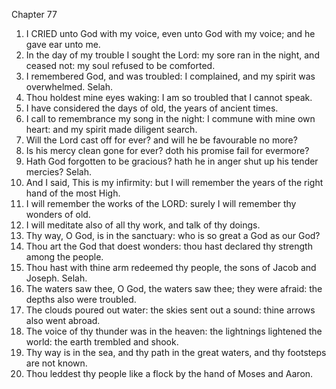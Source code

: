 

Chapter 77

1. I CRIED unto God with my voice, even unto God with my voice; and he gave ear unto me.
2. In the day of my trouble I sought the Lord: my sore ran in the night, and ceased not: my soul refused to be comforted.
3. I remembered God, and was troubled: I complained, and my spirit was overwhelmed.  Selah.
4. Thou holdest mine eyes waking: I am so troubled that I cannot speak.
5. I have considered the days of old, the years of ancient times.
6. I call to remembrance my song in the night: I commune with mine own heart: and my spirit made diligent search.
7. Will the Lord cast off for ever?  and will he be favourable no more?
8. Is his mercy clean gone for ever?  doth his promise fail for evermore?
9. Hath God forgotten to be gracious?  hath he in anger shut up his tender mercies?  Selah.
10. And I said, This is my infirmity: but I will remember the years of the right hand of the most High.
11. I will remember the works of the LORD: surely I will remember thy wonders of old.
12. I will meditate also of all thy work, and talk of thy doings.
13. Thy way, O God, is in the sanctuary: who is so great a God as our God?
14. Thou art the God that doest wonders: thou hast declared thy strength among the people.
15. Thou hast with thine arm redeemed thy people, the sons of Jacob and Joseph.  Selah.
16. The waters saw thee, O God, the waters saw thee; they were afraid: the depths also were troubled.
17. The clouds poured out water: the skies sent out a sound: thine arrows also went abroad.
18. The voice of thy thunder was in the heaven: the lightnings lightened the world: the earth trembled and shook.
19. Thy way is in the sea, and thy path in the great waters, and thy footsteps are not known.
20. Thou leddest thy people like a flock by the hand of Moses and Aaron.
